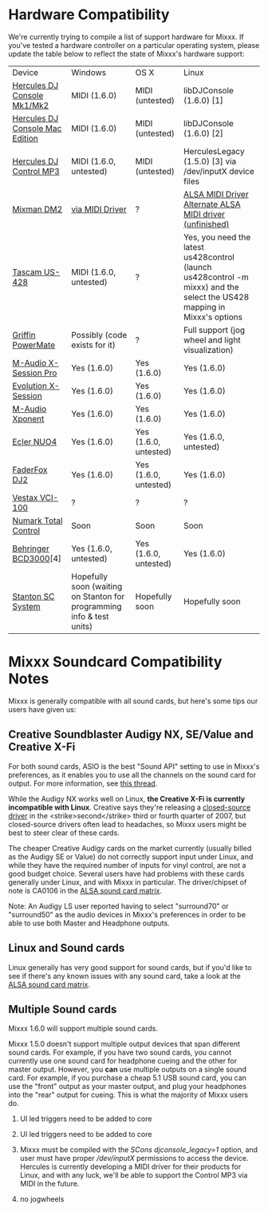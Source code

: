 # Hardware Compatibility

We're currently trying to compile a list of support hardware for Mixxx.
If you've tested a hardware controller on a particular operating system,
please update the table below to reflect the state of Mixxx's hardware
support:

|                                                                 |                                                                       |                       |                                                                                                                                                                  |
| --------------------------------------------------------------- | --------------------------------------------------------------------- | --------------------- | ---------------------------------------------------------------------------------------------------------------------------------------------------------------- |
| Device                                                          | Windows                                                               | OS X                  | Linux                                                                                                                                                            |
| [Hercules DJ Console Mk1/Mk2](Hercules%20PC%20DJ%20Console)     | MIDI (1.6.0)                                                          | MIDI (untested)       | libDJConsole (1.6.0) \[1\]                                                                                                                                       |
| [Hercules DJ Console Mac Edition](Hercules%20PC%20DJ%20Console) | MIDI (1.6.0)                                                          | MIDI (untested)       | libDJConsole (1.6.0) \[2\]                                                                                                                                       |
| [Hercules DJ Control MP3](Hercules_PC_DJ_Console)               | MIDI (1.6.0, untested)                                                | MIDI (untested)       | HerculesLegacy (1.5.0) \[3\] via /dev/inputX device files                                                                                                        |
| [Mixman DM2](Mixman%20DM2)                                      | [via MIDI Driver](http://www.joemattiello.com/dm2/)                   | ?                     | [ALSA MIDI Driver](http://www.jockusch.de/dm2/dm2-pre20080225.tgz) [Alternate ALSA MIDI driver (unfinished)](http://prophet.homelinux.org/usbdm2/usbdm2.tar.bz2) |
| [Tascam US-428](Tascam%20US-428)                                | MIDI (1.6.0, untested)                                                | ?                     | Yes, you need the latest us428control (launch us428control -m mixxx) and the select the US428 mapping in Mixxx's options                                         |
| [Griffin PowerMate](Griffin%20PowerMate)                        | Possibly (code exists for it)                                         | ?                     | Full support (jog wheel and light visualization)                                                                                                                 |
| [M-Audio X-Session Pro](M-Audio%20X-Session%20Pro)              | Yes (1.6.0)                                                           | Yes (1.6.0)           | Yes (1.6.0)                                                                                                                                                      |
| [Evolution X-Session](Evolution%20X-Session)                    | Yes (1.6.0)                                                           | Yes (1.6.0)           | Yes (1.6.0)                                                                                                                                                      |
| [M-Audio Xponent](M-Audio%20Xponent)                            | Yes (1.6.0)                                                           | Yes (1.6.0)           | Yes (1.6.0)                                                                                                                                                      |
| [Ecler NUO4](Ecler%20NUO4)                                      | Yes (1.6.0)                                                           | Yes (1.6.0, untested) | Yes (1.6.0, untested)                                                                                                                                            |
| [FaderFox DJ2](FaderFox%20DJ2)                                  | Yes (1.6.0)                                                           | Yes (1.6.0, untested) | Yes (1.6.0)                                                                                                                                                      |
| [Vestax VCI-100](Vestax%20VCI-100)                              | ?                                                                     | ?                     | ?                                                                                                                                                                |
| [Numark Total Control](Numark%20Total%20Control)                | Soon                                                                  | Soon                  | Soon                                                                                                                                                             |
| [Behringer BCD3000](Behringer%20BCD3000)\[4\]                   | Yes (1.6.0, untested)                                                 | Yes (1.6.0, untested) | Yes (1.6.0)                                                                                                                                                      |
| [Stanton SC System](http://www.enterthesystem.com/)             | Hopefully soon (waiting on Stanton for programming info & test units) | Hopefully soon        | Hopefully soon                                                                                                                                                   |

# Mixxx Soundcard Compatibility Notes

Mixxx is generally compatible with all sound cards, but here's some tips
our users have given us:

## Creative Soundblaster Audigy NX, SE/Value and Creative X-Fi

For both sound cards, ASIO is the best "Sound API" setting to use in
Mixxx's preferences, as it enables you to use all the channels on the
sound card for output. For more information, see [this
thread](https://sourceforge.net/forum/forum.php?thread_id=1649679&forum_id=156157).

While the Audigy NX works well on Linux, **the Creative X-Fi is
currently incompatible with Linux**. Creative says they're releasing a
[closed-source driver](http://opensource.creative.com/soundcard.html) in
the \<strike\>second\</strike\> third or fourth quarter of 2007, but
closed-source drivers often lead to headaches, so Mixxx users might be
best to steer clear of these cards.

The cheaper Creative Audigy cards on the market currently (usually
billed as the Audigy SE or Value) do not correctly support input under
Linux, and while they have the required number of inputs for vinyl
control, are not a good budget choice. Several users have had problems
with these cards generally under Linux, and with Mixxx in particular.
The driver/chipset of note is CA0106 in the [ALSA sound card
matrix](http://www.alsa-project.org/main/index.php/Matrix:Main/).

Note: An Audigy LS user reported having to select "surround70" or
"surround50" as the audio devices in Mixxx's preferences in order to be
able to use both Master and Headphone outputs.

## Linux and Sound cards

Linux generally has very good support for sound cards, but if you'd like
to see if there's any known issues with any sound card, take a look at
the [ALSA sound card
matrix](http://www.alsa-project.org/main/index.php/Matrix:Main/).

## Multiple Sound cards

Mixxx 1.6.0 will support multiple sound cards.

Mixxx 1.5.0 doesn't support multiple output devices that span different
sound cards. For example, if you have two sound cards, you cannot
currently use one sound card for headphone cueing and the other for
master output. However, you **can** use multiple outputs on a single
sound card. For example, if you purchase a cheap 5.1 USB sound card, you
can use the "front" output as your master output, and plug your
headphones into the "rear" output for cueing. This is what the majority
of Mixxx users do.

1.  UI led triggers need to be added to core

2.  UI led triggers need to be added to core

3.  Mixxx must be compiled with the *SCons djconsole\_legacy=1* option,
    and user must have proper */dev/inputX* permissions to access the
    device. Hercules is currently developing a MIDI driver for their
    products for Linux, and with any luck, we'll be able to support the
    Control MP3 via MIDI in the future.

4.  no jogwheels
